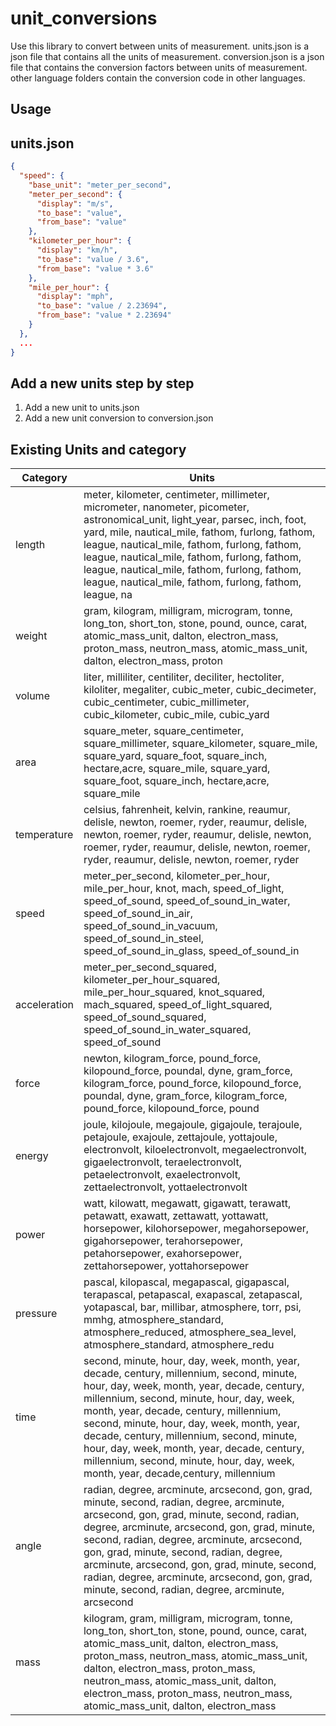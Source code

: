 # unit_conversions
Use this library to convert between units of measurement.
units.json  is a json file that contains all the units of measurement.
conversion.json is a json file that contains the conversion factors between units of measurement.
other language folders contain the conversion code in other languages.

## Usage


## units.json
```json
{
  "speed": {
    "base_unit": "meter_per_second",
    "meter_per_second": {
      "display": "m/s",
      "to_base": "value",
      "from_base": "value"
    },
    "kilometer_per_hour": {
      "display": "km/h",
      "to_base": "value / 3.6",
      "from_base": "value * 3.6"
    },
    "mile_per_hour": {
      "display": "mph",
      "to_base": "value / 2.23694",
      "from_base": "value * 2.23694"
    }
  },
  ...
}
```

## Add a new units step by step
1. Add a new unit to units.json
2. Add a new unit conversion to conversion.json

## Existing Units and category
| Category | Units |
| --- | --- |
| length | meter, kilometer, centimeter, millimeter, micrometer, nanometer, picometer, astronomical_unit, light_year, parsec, inch, foot, yard, mile, nautical_mile, fathom, furlong, fathom, league, nautical_mile, fathom, furlong, fathom, league, nautical_mile, fathom, furlong, fathom, league, nautical_mile, fathom, furlong, fathom, league, nautical_mile, fathom, furlong, fathom, league, na|
| weight | gram, kilogram, milligram, microgram, tonne, long_ton, short_ton, stone, pound, ounce, carat, atomic_mass_unit, dalton, electron_mass, proton_mass, neutron_mass, atomic_mass_unit, dalton, electron_mass, proton|
| volume | liter, milliliter, centiliter, deciliter, hectoliter, kiloliter, megaliter, cubic_meter, cubic_decimeter, cubic_centimeter, cubic_millimeter, cubic_kilometer, cubic_mile, cubic_yard|
| area | square_meter, square_centimeter, square_millimeter, square_kilometer, square_mile, square_yard, square_foot, square_inch, hectare,acre, square_mile, square_yard, square_foot, square_inch, hectare,acre, square_mile|
| temperature | celsius, fahrenheit, kelvin, rankine, reaumur, delisle, newton, roemer, ryder, reaumur, delisle, newton, roemer, ryder, reaumur, delisle, newton, roemer, ryder, reaumur, delisle, newton, roemer, ryder, reaumur, delisle, newton, roemer, ryder|
| speed | meter_per_second, kilometer_per_hour, mile_per_hour, knot, mach, speed_of_light, speed_of_sound, speed_of_sound_in_water, speed_of_sound_in_air, speed_of_sound_in_vacuum, speed_of_sound_in_steel, speed_of_sound_in_glass, speed_of_sound_in|
| acceleration | meter_per_second_squared, kilometer_per_hour_squared, mile_per_hour_squared, knot_squared, mach_squared, speed_of_light_squared, speed_of_sound_squared, speed_of_sound_in_water_squared, speed_of_sound|
| force | newton, kilogram_force, pound_force, kilopound_force, poundal, dyne, gram_force, kilogram_force, pound_force, kilopound_force, poundal, dyne, gram_force, kilogram_force, pound_force, kilopound_force, pound|
| energy | joule, kilojoule, megajoule, gigajoule, terajoule, petajoule, exajoule, zettajoule, yottajoule, electronvolt, kiloelectronvolt, megaelectronvolt, gigaelectronvolt, teraelectronvolt, petaelectronvolt, exaelectronvolt, zettaelectronvolt, yottaelectronvolt|
| power | watt, kilowatt, megawatt, gigawatt, terawatt, petawatt, exawatt, zettawatt, yottawatt, horsepower, kilohorsepower, megahorsepower, gigahorsepower, terahorsepower, petahorsepower, exahorsepower, zettahorsepower, yottahorsepower|
| pressure | pascal, kilopascal, megapascal, gigapascal, terapascal, petapascal, exapascal, zetapascal, yotapascal, bar, millibar, atmosphere, torr, psi, mmhg, atmosphere_standard, atmosphere_reduced, atmosphere_sea_level, atmosphere_standard, atmosphere_redu|
| time | second, minute, hour, day, week, month, year, decade, century, millennium, second, minute, hour, day, week, month, year, decade, century, millennium, second, minute, hour, day, week, month, year, decade, century, millennium, second, minute, hour, day, week, month, year, decade, century, millennium, second, minute, hour, day, week, month, year, decade, century, millennium, second, minute, hour, day, week, month, year, decade,century, millennium|
| angle | radian, degree, arcminute, arcsecond, gon, grad, minute, second, radian, degree, arcminute, arcsecond, gon, grad, minute, second, radian, degree, arcminute, arcsecond, gon, grad, minute, second, radian, degree, arcminute, arcsecond, gon, grad, minute, second, radian, degree, arcminute, arcsecond, gon, grad, minute, second, radian, degree, arcminute, arcsecond, gon, grad, minute, second, radian, degree, arcminute, arcsecond|
| mass | kilogram, gram, milligram, microgram, tonne, long_ton, short_ton, stone, pound, ounce, carat, atomic_mass_unit, dalton, electron_mass, proton_mass, neutron_mass, atomic_mass_unit, dalton, electron_mass, proton_mass, neutron_mass, atomic_mass_unit, dalton, electron_mass, proton_mass, neutron_mass, atomic_mass_unit, dalton, electron_mass|
